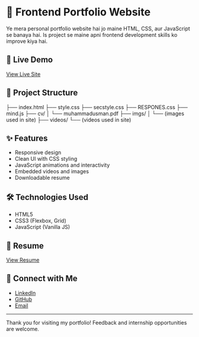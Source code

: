 # 🌟 Frontend Portfolio Website

Ye mera personal portfolio website hai jo maine HTML, CSS, aur JavaScript se banaya hai. Is project se maine apni frontend development skills ko improve kiya hai.

## 🚀 Live Demo

[View Live Site](https://github.com/builtbyusman/Frontend-Portfolio-Website)

## 📁 Project Structure

├── index.html
├── style.css
├── secstyle.css
├── RESPONES.css
├── mind.js
├── cv/
│ └── muhammadusman.pdf
├── imgs/
│ └── (images used in site)
├── videos/
└── (videos used in site)


## ✨ Features

- Responsive design
- Clean UI with CSS styling
- JavaScript animations and interactivity
- Embedded videos and images
- Downloadable resume

## 🛠️ Technologies Used

- HTML5
- CSS3 (Flexbox, Grid)
- JavaScript (Vanilla JS)

## 📄 Resume

[View Resume](./cv/muhammadusman.pdf)

## 🔗 Connect with Me

- [LinkedIn](https://linkedin.com/in/yourlinkedinprofile)
- [GitHub](https://github.com/builtbyusman)
- [Email](mailto:youremail@example.com)

---

Thank you for visiting my portfolio! Feedback and internship opportunities are welcome.
